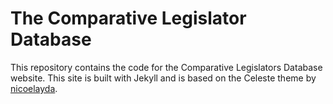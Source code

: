 # The Comparative Legislator Database

This repository contains the code for the Comparative Legislators Database website. This site is built with Jekyll and is based on the Celeste theme by [nicoelayda](https://nicoelayda.github.io/).

